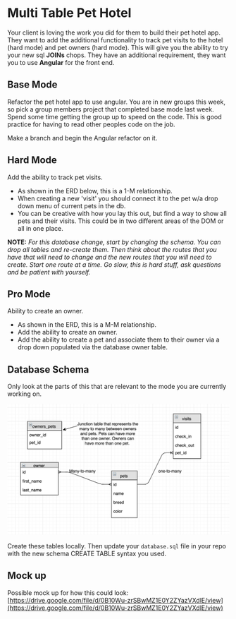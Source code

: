 # Multi Table Pet Hotel
Your client is loving the work you did for them to build their pet hotel app. They want to add the additional functionality to track pet visits to the hotel (hard mode) and pet owners (hard mode). This will give you the ability to try your new sql **JOINs** chops. They have an additional requirement, they want you to use **Angular** for the front end. 

## Base Mode
Refactor the pet hotel app to use angular. You are in new groups this week, so pick a group members project that completed base mode last week. Spend some time getting the group up to speed on the code. This is good practice for having to read other peoples code on the job.

Make a branch and begin the Angular refactor on it. 

## Hard Mode
Add the ability to track pet visits.

- As shown in the ERD below, this is a 1-M relationship.
- When creating a new 'visit' you should connect it to the pet w/a drop down menu of current pets in the db.
- You can be creative with how you lay this out, but find a way to show all pets and their visits. This could be in two different areas of the DOM or all in one place. 

**NOTE:** _For this database change, start by changing the schema. You can drop all tables and re-create them. Then think about the routes that you have that will need to change and the new routes that you will need to create. Start one route at a time. Go slow, this is hard stuff, ask questions and be patient with yourself._

## Pro Mode
Ability to create an owner.
- As shown in the ERD, this is a M-M relationship.
- Add the ability to create an owner.
- Add the ability to create a pet and associate them to their owner via a drop down populated via the database owner table.

## Database Schema
Only look at the parts of this that are relevant to the mode you are currently working on.

![Entity Relational Diagram](erd.png)

Create these tables locally. Then update your `database.sql` file in your repo with the new schema CREATE TABLE syntax you used.

## Mock up
Possible mock up for how this could look: [https://drive.google.com/file/d/0B10Wu-zrSBwMZ1E0Y2ZYazVXdlE/view](https://drive.google.com/file/d/0B10Wu-zrSBwMZ1E0Y2ZYazVXdlE/view)